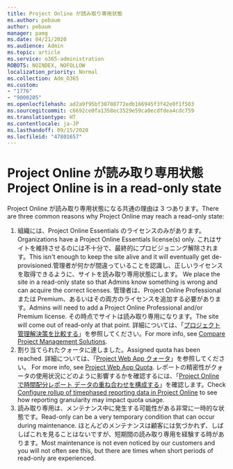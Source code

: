 ```yaml
---
title: Project Online が読み取り専用状態
ms.author: pebaum
author: pebaum
manager: pamg
ms.date: 04/21/2020
ms.audience: Admin
ms.topic: article
ms.service: o365-administration
ROBOTS: NOINDEX, NOFOLLOW
localization_priority: Normal
ms.collection: Adm_O365
ms.custom:
- "1776"
- "9000205"
ms.openlocfilehash: ad2a9f95bf30708772edb166945f3f42e0f1f503
ms.sourcegitcommit: c6692ce0fa1358ec3529e59ca0ecdfdea4cdc759
ms.translationtype: HT
ms.contentlocale: ja-JP
ms.lasthandoff: 09/15/2020
ms.locfileid: "47801657"
---
```

# <a name="project-online-is-in-a-read-only-state"></a><span data-ttu-id="e6fe9-102">Project Online が読み取り専用状態</span><span class="sxs-lookup"><span data-stu-id="e6fe9-102">Project Online is in a read-only state</span></span>

<span data-ttu-id="e6fe9-103">Project Online が読み取り専用状態になる共通の理由は 3 つあります。</span><span class="sxs-lookup"><span data-stu-id="e6fe9-103">There are three common reasons why Project Online may reach a read-only state:</span></span>

1. <span data-ttu-id="e6fe9-104">組織には、Project Online Essentials のライセンスのみがあります。</span><span class="sxs-lookup"><span data-stu-id="e6fe9-104">Organizations have a Project Online Essentials license(s) only.</span></span> <span data-ttu-id="e6fe9-105">これはサイトを維持させるのには不十分で、最終的にプロビジョニング解除されます。</span><span class="sxs-lookup"><span data-stu-id="e6fe9-105">This isn't enough to keep the site alive and it will eventually get de-provisioned.</span></span><span data-ttu-id="e6fe9-106">管理者が何かが間違っていることを認識し、正しいライセンスを取得できるように、サイトを読み取り専用状態にします。</span><span class="sxs-lookup"><span data-stu-id="e6fe9-106"> We place the site in a read-only state so that Admins know something is wrong and can acquire the correct licenses.</span></span> <span data-ttu-id="e6fe9-107">管理者は、Project Online Professional または Premium、あるいはその両方のライセンスを追加する必要があります。</span><span class="sxs-lookup"><span data-stu-id="e6fe9-107">Admins will need to add a Project Online Professional and/or Premium license.</span></span> <span data-ttu-id="e6fe9-108">その時点でサイトは読み取り専用になります。</span><span class="sxs-lookup"><span data-stu-id="e6fe9-108">The site will come out of read-only at that point.</span></span> <span data-ttu-id="e6fe9-109">詳細については、「[プロジェクト管理解決策を比較する](https://products.office.com/project/compare-microsoft-project-management-software?tab=1)」を参照してください。</span><span class="sxs-lookup"><span data-stu-id="e6fe9-109">For more info, see [Compare Project Management Solutions](https://products.office.com/project/compare-microsoft-project-management-software?tab=1).</span></span>
2. <span data-ttu-id="e6fe9-110">割り当てられたクォータに達しました。</span><span class="sxs-lookup"><span data-stu-id="e6fe9-110">Assigned quota has been reached.</span></span> <span data-ttu-id="e6fe9-111">詳細については、「[Project Web App クォータ](https://docs.microsoft.com/projectonline/tune-project-online-performance#project-web-app-quota)」を参照してください。 </span><span class="sxs-lookup"><span data-stu-id="e6fe9-111">For more info, see [Project Web App Quota](https://docs.microsoft.com/projectonline/tune-project-online-performance#project-web-app-quota).</span></span> <span data-ttu-id="e6fe9-112">レポートの精密性がクォータの使用状況にどのように影響するかを確認するには、「[Project Online で時間配分レポート データの重ね合わせを構成する](https://docs.microsoft.com/ProjectOnline/configure-rollup-of-timephased-reporting-data-in-project-online)」を確認します。</span><span class="sxs-lookup"><span data-stu-id="e6fe9-112">Check [Configure rollup of timephased reporting data in Project Online](https://docs.microsoft.com/ProjectOnline/configure-rollup-of-timephased-reporting-data-in-project-online) to see how reporting granularity may impact quota usage.</span></span>
3. <span data-ttu-id="e6fe9-113">読み取り専用は、メンテナンス中に発生する可能性がある非常に一時的な状態です。</span><span class="sxs-lookup"><span data-stu-id="e6fe9-113">Read-only can be a very temporary condition that can occur during maintenance.</span></span> <span data-ttu-id="e6fe9-114">ほとんどのメンテナンスは顧客には気づかれず、しばしばこれを見ることはないですが、短期間の読み取り専用を経験する時があります。</span><span class="sxs-lookup"><span data-stu-id="e6fe9-114">Most maintenance is not even noticed by our customers and you will not often see this, but there are times when short periods of read-only are experienced.</span></span>
